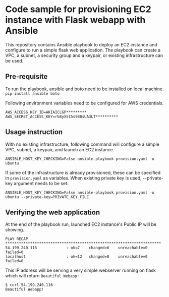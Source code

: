 # Code sample for provisioning EC2 instance with Flask webapp with Ansible

This repository contains Ansible playbook to deploy an EC2 instance and configure to run a simple flask web application.
The playbook can create a VPC, a subnet, a security group and a keypair, or existing infrastructure can be used.

## Pre-requisite

To run the playbook, ansible and boto need to be installed on local machine.
`pip install ansible boto`

Following environment variables need to be configured for AWS credentials.

`AWS_ACCESS_KEY_ID=AKIAICLGP*********`
`AWS_SECRET_ACCESS_KEY=rb8yX5I5s980sUA3LT**********`

## Usage instruction

With no existing infrastructure, following command will configure a simple VPC, subnet, a keypair, and launch an EC2 instance.

`ANSIBLE_HOST_KEY_CHECKING=False ansible-playbook provision.yaml -u ubuntu`

If some of the infrastructure is already provisioned, these can be specified in `provision.yaml` as variables.
When existing private key is used, --private-key argument needs to be set.

`ANSIBLE_HOST_KEY_CHECKING=False ansible-playbook provision.yaml -u ubuntu --private-key=PRIVATE_KEY_FILE`

## Verifying the web application
At the end of the playbook run, launched EC2 instance's Public IP will be showing.
```
PLAY RECAP *********************************************************************
54.199.240.116             : ok=7    changed=6    unreachable=0    failed=0
localhost                  : ok=12   changed=8    unreachable=0    failed=0
```

This IP address will be serving a very simple webserver running on flask which will return `Beautiful Webapp!`
```
$ curl 54.199.240.116
Beautiful Webapp!
```